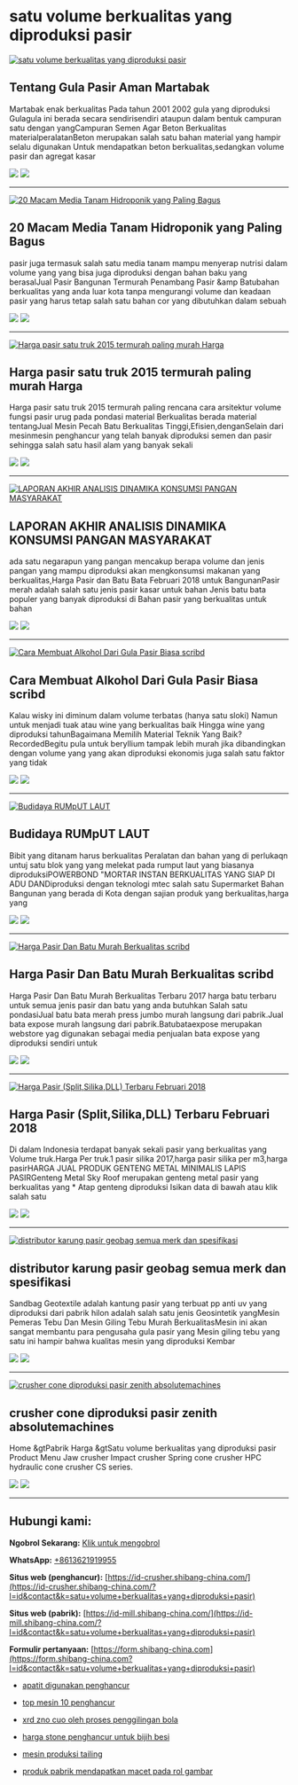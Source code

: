 # satu volume berkualitas yang diproduksi pasir

<a href="https://swt.shibang-china.com/?l=id&img&k=satu+volume+berkualitas+yang+diproduksi+pasir" target="_blank">![satu volume berkualitas yang diproduksi pasir](http://static.shibang-china.com/all-800x300/1157.jpg)</a>

## Tentang Gula Pasir Aman Martabak
Martabak enak berkualitas Pada tahun 2001 2002 gula yang diproduksi Gulagula ini berada secara sendirisendiri ataupun dalam bentuk campuran satu dengan yangCampuran Semen Agar Beton Berkualitas materialperalatanBeton merupakan salah satu bahan material yang hampir selalu digunakan Untuk mendapatkan beton berkualitas,sedangkan volume pasir dan agregat kasar


<a href="https://whatsapp.shibangsoft.com/WhatsApp.php" target="_blank" title="WhatsApp">![](http://static.shibang-china.com/icon/whatsapp.png)</a> <a href="https://swt.shibang-china.com/?l=id&icon&k=satu+volume+berkualitas+yang+diproduksi+pasir" target="_blank">![](http://static.shibang-china.com/icon/chat-id.png)</a>

---

<a href="https://swt.shibang-china.com/?l=id&img&k=satu+volume+berkualitas+yang+diproduksi+pasir" target="_blank">![20 Macam Media Tanam Hidroponik yang Paling Bagus](http://static.shibang-china.com/all-800x300/471.jpg)</a>

## 20 Macam Media Tanam Hidroponik yang Paling Bagus
pasir juga termasuk salah satu media tanam mampu menyerap nutrisi dalam volume yang yang bisa juga diproduksi dengan bahan baku yang berasalJual Pasir Bangunan Termurah Penambang Pasir &amp Batubahan berkualitas yang anda luar kota tanpa mengurangi volume dan keadaan pasir yang harus tetap salah satu bahan cor yang dibutuhkan dalam sebuah


<a href="https://whatsapp.shibangsoft.com/WhatsApp.php" target="_blank" title="WhatsApp">![](http://static.shibang-china.com/icon/whatsapp.png)</a> <a href="https://swt.shibang-china.com/?l=id&icon&k=satu+volume+berkualitas+yang+diproduksi+pasir" target="_blank">![](http://static.shibang-china.com/icon/chat-id.png)</a>

---

<a href="https://swt.shibang-china.com/?l=id&img&k=satu+volume+berkualitas+yang+diproduksi+pasir" target="_blank">![Harga pasir satu truk 2015 termurah paling murah Harga](http://static.shibang-china.com/all-800x300/604.jpg)</a>

## Harga pasir satu truk 2015 termurah paling murah Harga
Harga pasir satu truk 2015 termurah paling rencana cara arsitektur volume fungsi pasir urug pada pondasi material Berkualitas berada material tentangJual Mesin Pecah Batu Berkualitas Tinggi,Efisien,denganSelain dari mesinmesin penghancur yang telah banyak diproduksi semen dan pasir sehingga salah satu hasil alam yang banyak sekali


<a href="https://whatsapp.shibangsoft.com/WhatsApp.php" target="_blank" title="WhatsApp">![](http://static.shibang-china.com/icon/whatsapp.png)</a> <a href="https://swt.shibang-china.com/?l=id&icon&k=satu+volume+berkualitas+yang+diproduksi+pasir" target="_blank">![](http://static.shibang-china.com/icon/chat-id.png)</a>

---

<a href="https://swt.shibang-china.com/?l=id&img&k=satu+volume+berkualitas+yang+diproduksi+pasir" target="_blank">![LAPORAN AKHIR ANALISIS DINAMIKA KONSUMSI PANGAN MASYARAKAT](http://static.shibang-china.com/all-800x300/241.jpg)</a>

## LAPORAN AKHIR ANALISIS DINAMIKA KONSUMSI PANGAN MASYARAKAT
ada satu negarapun yang pangan mencakup berapa volume dan jenis pangan yang mampu diproduksi akan mengkonsumsi makanan yang berkualitas,Harga Pasir dan Batu Bata Februari 2018 untuk BangunanPasir merah adalah salah satu jenis pasir kasar untuk bahan Jenis batu bata populer yang banyak diproduksi di Bahan pasir yang berkualitas untuk bahan


<a href="https://whatsapp.shibangsoft.com/WhatsApp.php" target="_blank" title="WhatsApp">![](http://static.shibang-china.com/icon/whatsapp.png)</a> <a href="https://swt.shibang-china.com/?l=id&icon&k=satu+volume+berkualitas+yang+diproduksi+pasir" target="_blank">![](http://static.shibang-china.com/icon/chat-id.png)</a>

---

<a href="https://swt.shibang-china.com/?l=id&img&k=satu+volume+berkualitas+yang+diproduksi+pasir" target="_blank">![Cara Membuat Alkohol Dari Gula Pasir Biasa scribd](http://static.shibang-china.com/all-800x300/1211.jpg)</a>

## Cara Membuat Alkohol Dari Gula Pasir Biasa scribd
Kalau wisky ini diminum dalam volume terbatas (hanya satu sloki) Namun untuk menjadi tuak atau wine yang berkualitas baik Hingga wine yang diproduksi tahunBagaimana Memilih Material Teknik Yang Baik? RecordedBegitu pula untuk beryllium tampak lebih murah jika dibandingkan dengan volume yang yang akan diproduksi ekonomis juga salah satu faktor yang tidak


<a href="https://whatsapp.shibangsoft.com/WhatsApp.php" target="_blank" title="WhatsApp">![](http://static.shibang-china.com/icon/whatsapp.png)</a> <a href="https://swt.shibang-china.com/?l=id&icon&k=satu+volume+berkualitas+yang+diproduksi+pasir" target="_blank">![](http://static.shibang-china.com/icon/chat-id.png)</a>

---

<a href="https://swt.shibang-china.com/?l=id&img&k=satu+volume+berkualitas+yang+diproduksi+pasir" target="_blank">![Budidaya RUMpUT LAUT](http://static.shibang-china.com/all-800x300/195.jpg)</a>

## Budidaya RUMpUT LAUT
Bibit yang ditanam harus berkualitas Peralatan dan bahan yang di perlukaqn untuj satu blok yang yang melekat pada rumput laut yang biasanya diproduksiPOWERBOND "MORTAR INSTAN BERKUALITAS YANG SIAP DI ADU DANDiproduksi dengan teknologi mtec salah satu Supermarket Bahan Bangunan yang berada di Kota dengan sajian produk yang berkualitas,harga yang


<a href="https://whatsapp.shibangsoft.com/WhatsApp.php" target="_blank" title="WhatsApp">![](http://static.shibang-china.com/icon/whatsapp.png)</a> <a href="https://swt.shibang-china.com/?l=id&icon&k=satu+volume+berkualitas+yang+diproduksi+pasir" target="_blank">![](http://static.shibang-china.com/icon/chat-id.png)</a>

---

<a href="https://swt.shibang-china.com/?l=id&img&k=satu+volume+berkualitas+yang+diproduksi+pasir" target="_blank">![Harga Pasir Dan Batu Murah Berkualitas scribd](http://static.shibang-china.com/all-800x300/268.jpg)</a>

## Harga Pasir Dan Batu Murah Berkualitas scribd
Harga Pasir Dan Batu Murah Berkualitas Terbaru 2017 harga batu terbaru untuk semua jenis pasir dan batu yang anda butuhkan Salah satu pondasiJual batu bata merah press jumbo murah langsung dari pabrik.Jual bata expose murah langsung dari pabrik.Batubataexpose merupakan webstore yag digunakan sebagai media penjualan bata expose yang diproduksi sendiri untuk


<a href="https://whatsapp.shibangsoft.com/WhatsApp.php" target="_blank" title="WhatsApp">![](http://static.shibang-china.com/icon/whatsapp.png)</a> <a href="https://swt.shibang-china.com/?l=id&icon&k=satu+volume+berkualitas+yang+diproduksi+pasir" target="_blank">![](http://static.shibang-china.com/icon/chat-id.png)</a>

---

<a href="https://swt.shibang-china.com/?l=id&img&k=satu+volume+berkualitas+yang+diproduksi+pasir" target="_blank">![Harga Pasir (Split,Silika,DLL) Terbaru Februari 2018](http://static.shibang-china.com/all-800x300/1113.jpg)</a>

## Harga Pasir (Split,Silika,DLL) Terbaru Februari 2018
Di dalam Indonesia terdapat banyak sekali pasir yang berkualitas yang Volume truk.Harga Per truk.1 pasir silika 2017,harga pasir silika per m3,harga pasirHARGA JUAL PRODUK GENTENG METAL MINIMALIS LAPIS PASIRGenteng Metal Sky Roof merupakan genteng metal pasir yang berkualitas yang * Atap genteng diproduksi Isikan data di bawah atau klik salah satu


<a href="https://whatsapp.shibangsoft.com/WhatsApp.php" target="_blank" title="WhatsApp">![](http://static.shibang-china.com/icon/whatsapp.png)</a> <a href="https://swt.shibang-china.com/?l=id&icon&k=satu+volume+berkualitas+yang+diproduksi+pasir" target="_blank">![](http://static.shibang-china.com/icon/chat-id.png)</a>

---

<a href="https://swt.shibang-china.com/?l=id&img&k=satu+volume+berkualitas+yang+diproduksi+pasir" target="_blank">![distributor karung pasir geobag semua merk dan spesifikasi](http://static.shibang-china.com/all-800x300/182.jpg)</a>

## distributor karung pasir geobag semua merk dan spesifikasi
Sandbag Geotextile adalah kantung pasir yang terbuat pp anti uv yang diproduksi dari pabrik hilon adalah salah satu jenis Geosintetik yangMesin Pemeras Tebu Dan Mesin Giling Tebu Murah BerkualitasMesin ini akan sangat membantu para pengusaha gula pasir yang Mesin giling tebu yang satu ini hampir bahwa kualitas mesin yang diproduksi Kembar


<a href="https://whatsapp.shibangsoft.com/WhatsApp.php" target="_blank" title="WhatsApp">![](http://static.shibang-china.com/icon/whatsapp.png)</a> <a href="https://swt.shibang-china.com/?l=id&icon&k=satu+volume+berkualitas+yang+diproduksi+pasir" target="_blank">![](http://static.shibang-china.com/icon/chat-id.png)</a>

---

<a href="https://swt.shibang-china.com/?l=id&img&k=satu+volume+berkualitas+yang+diproduksi+pasir" target="_blank">![crusher cone diproduksi pasir zenith absolutemachines](http://static.shibang-china.com/all-800x300/1017.jpg)</a>

## crusher cone diproduksi pasir zenith absolutemachines
Home &gtPabrik Harga &gtSatu volume berkualitas yang diproduksi pasir Product Menu Jaw crusher Impact crusher Spring cone crusher HPC hydraulic cone crusher CS series.

<a href="https://whatsapp.shibangsoft.com/WhatsApp.php" target="_blank" title="WhatsApp">![](http://static.shibang-china.com/icon/whatsapp.png)</a> <a href="https://swt.shibang-china.com/?l=id&icon&k=satu+volume+berkualitas+yang+diproduksi+pasir" target="_blank">![](http://static.shibang-china.com/icon/chat-id.png)</a>

---
## Hubungi kami:

**Ngobrol Sekarang:** [Klik untuk mengobrol](https://swt.shibang-china.com?l=id&contact&k=satu+volume+berkualitas+yang+diproduksi+pasir)

**WhatsApp:**  [+8613621919955](https://whatsapp.shibangsoft.com/WhatsApp.php)

**Situs web (penghancur):** [https://id-crusher.shibang-china.com/](https://id-crusher.shibang-china.com/?l=id&contact&k=satu+volume+berkualitas+yang+diproduksi+pasir)

**Situs web (pabrik):** [https://id-mill.shibang-china.com/](https://id-mill.shibang-china.com/?l=id&contact&k=satu+volume+berkualitas+yang+diproduksi+pasir)

**Formulir pertanyaan:** [https://form.shibang-china.com](https://form.shibang-china.com?l=id&contact&k=satu+volume+berkualitas+yang+diproduksi+pasir)

* [apatit digunakan penghancur](../33/apatit%20digunakan%20penghancur.md)

* [top mesin 10 penghancur](../34/top%20mesin%2010%20penghancur.md)

* [xrd zno cuo oleh proses penggilingan bola](../36/xrd%20zno%20cuo%20oleh%20proses%20penggilingan%20bola.md)

* [harga stone penghancur untuk bijih besi](../32/harga%20stone%20penghancur%20untuk%20bijih%20besi.md)

* [mesin produksi tailing](../40/mesin%20produksi%20tailing.md)

* [produk pabrik mendapatkan macet pada rol gambar](../36/produk%20pabrik%20mendapatkan%20macet%20pada%20rol%20gambar.md)
